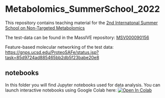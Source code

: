 # Metabolomics_SummerSchool_2022
This repository contains teaching material for the [2nd Internatonal Summer School on Non-Targeted Metabolomics](https://www.functional-metabolomics.com/metabosummerschool2022)</br>

The test-data can be found in the MassIVE repository: [MSV000090156](https://massive.ucsd.edu/ProteoSAFe/dataset.jsp?task=06bd49807caa4390961fb827606a8696) </br>

Feature-based molecular networking of the test data: https://gnps.ucsd.edu/ProteoSAFe/status.jsp?task=85d9724ad885465bb2db5f23babe20e8</br>
## notebooks
In this folder you will find Jupyter notebooks used for data analysis. You can launch interactive notebooks using Google Colab here: 
[![Open In Colab](https://colab.research.google.com/assets/colab-badge.svg)](https://colab.research.google.com/github/Functional-Metabolomics-Lab/Metabolomics_SummerSchool_2022/blob/main/)

